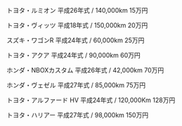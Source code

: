 
トヨタ・ルミオン
平成26年式 / 140,000km
15万円

トヨタ・ヴィッツ
平成18年式 / 150,000km
20万円

スズキ・ワゴンR
平成24年式 / 60,000km
25万円

トヨタ・アクア
平成24年式 / 90,000km
60万円

ホンダ・NBOXカスタム
平成26年式 / 42,000km
70万円

ホンダ・ヴェゼル
平成27年式 / 85,000km
75万円

トヨタ・アルファード HV
平成24年式 / 120,000Km
128万円

トヨタ・ハリアー
平成27年式 / 98,000km
150万円
